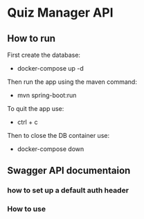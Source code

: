 # Quiz Manager API

## How to run

First create the database:
- docker-compose up -d

Then run the app using the maven command:
- mvn spring-boot:run

To quit the app use:
- ctrl + c

Then to close the DB container use:
- docker-compose down


## Swagger API documentaion

### how to set up a default auth header

### How to use